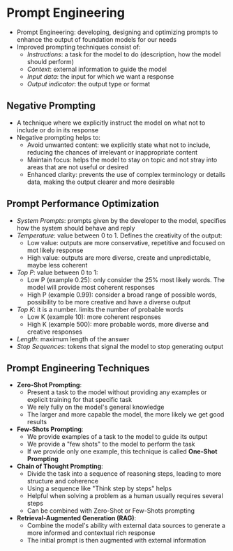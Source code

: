 # Prompt Engineering

- Prompt Engineering: developing, designing and optimizing prompts to enhance the output of foundation models for our needs
- Improved prompting techniques consist of:
    - *Instructions*: a task for the model to do (description, how the model should perform)
    - *Context*: external information to guide the model
    - *Input data*: the input for which we want a response
    - *Output indicator*: the output type or format

## Negative Prompting

- A technique where we explicitly instruct the model on what not to include or do in its response
- Negative prompting helps to:
    - Avoid unwanted content: we explicitly state what not to include, reducing the chances of irrelevant or inappropriate content
    - Maintain focus: helps the model to stay on topic and not stray into areas that are not useful or desired
    - Enhanced clarity: prevents the use of complex terminology or details data, making the output clearer and more desirable

## Prompt Performance Optimization

- *System Prompts*: prompts given by the developer to the model, specifies how the system should behave and reply
- *Temperature*: value between 0 to 1. Defines the creativity of the output:
    - Low value: outputs are more conservative, repetitive and focused on mot likely response
    - High value: outputs are more diverse, create and unpredictable, maybe less coherent
- *Top P*: value between 0 to 1:
    - Low P (example 0.25): only consider the 25% most likely words. The model will provide most coherent responses
    - High P (example 0.99): consider a broad range of possible words, possibility to be more creative and have a diverse output
- *Top K*: it is a number. limits the number of probable words
    - Low K (example 10): more coherent responses
    - High K (example 500): more probable words, more diverse and creative responses
- *Length*: maximum length of the answer
- *Stop Sequences*: tokens that signal the model to stop generating output

## Prompt Engineering Techniques

- **Zero-Shot Prompting**:
    - Present a task to the model without providing any examples or explicit training for that specific task
    - We rely fully on the model's general knowledge
    - The larger and more capable the model, the more likely we get good results
- **Few-Shots Prompting**:
    - We provide examples of a task to the model to guide its output
    - We provide a "few shots" to the model to perform the task
    - If we provide only one example, this technique is called **One-Shot Prompting**
- **Chain of Thought Prompting**:
    - Divide the task into a sequence of reasoning steps, leading to more structure and coherence
    - Using a sequence like "Think step by steps" helps
    - Helpful when solving a problem as a human usually requires several steps
    - Can be combined with Zero-Shot or Few-Shots prompting
- **Retrieval-Augmented Generation (RAG)**:
    - Combine the model's ability with external data sources to generate a more informed and contextual rich response
    - The initial prompt is then augmented with external information